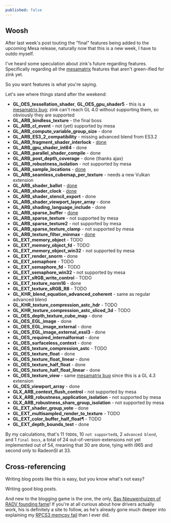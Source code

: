 ```yaml
---
published: false
---
```

## Woosh

After last week's post touting the "final" features being added to the upcoming Mesa release, naturally now that this is a new week, I have to outdo myself.

I've heard some speculation about zink's future regarding features. Specifically regarding all the [mesamatrix](https://mesamatrix.net/) features that aren't green-ified for zink yet.

So you want features is what you're saying.

Let's see where things stand after the weekend:
* **GL_OES_tessellation_shader**, **GL_OES_gpu_shader5** - this is a [mesamatrix bug](https://github.com/MightyCreak/mesamatrix/issues/193); zink can't reach GL 4.0 without supporting them, so obviously they are supported
* **GL_ARB_bindless_texture** - the final boss
* **GL_ARB_cl_event** - not (yet) supported by mesa
* **GL_ARB_compute_variable_group_size** - done
* **GL_ARB_ES3_2_compatibility** - missing advanced blend from ES3.2
* **GL_ARB_fragment_shader_interlock** - [done](https://gitlab.freedesktop.org/mesa/mesa/-/merge_requests/10013)
* **GL_ARB_gpu_shader_int64** - done
* **GL_ARB_parallel_shader_compile** - done
* **GL_ARB_post_depth_coverage** - done (thanks ajax)
* **GL_ARB_robustness_isolation** - not supported by mesa
* **GL_ARB_sample_locations** - [done](https://gitlab.freedesktop.org/zmike/mesa/-/commit/769e946a8edb8912caf997ba217ff740bc4b6169)
* **GL_ARB_seamless_cubemap_per_texture** - needs a new Vulkan extension
* **GL_ARB_shader_ballot** - [done](https://gitlab.freedesktop.org/zmike/mesa/-/commit/82d21eae0a15838cd5f06e11937ff06a8fcc1d5f)
* **GL_ARB_shader_clock** - [done](https://gitlab.freedesktop.org/zmike/mesa/-/commit/4baa239aebc001b253fb8d55e80ab8e88d1df066)
* **GL_ARB_shader_stencil_export** - done
* **GL_ARB_shader_viewport_layer_array** - done
* **GL_ARB_shading_language_include** - done
* **GL_ARB_sparse_buffer** - [done](https://gitlab.freedesktop.org/zmike/mesa/-/commit/471e82c20c1720eda613619c2257d6d5ce949e4b)
* **GL_ARB_sparse_texture** - not supported by mesa
* **GL_ARB_sparse_texture2** - not supported by mesa
* **GL_ARB_sparse_texture_clamp** - not supported by mesa
* **GL_ARB_texture_filter_minmax** - [done](https://gitlab.freedesktop.org/zmike/mesa/-/commit/ae8e926fd60b35c929eb52af8a11a0eefbac4605)
* **GL_EXT_memory_object** - TODO
* **GL_EXT_memory_object_fd** - TODO
* **GL_EXT_memory_object_win32** - not supported by mesa
* **GL_EXT_render_snorm** - done
* **GL_EXT_semaphore** - TODO
* **GL_EXT_semaphore_fd** - TODO
* **GL_EXT_semaphore_win32** - not supported by mesa
* **GL_EXT_sRGB_write_control** - TODO
* **GL_EXT_texture_norm16** - done
* **GL_EXT_texture_sRGB_R8** - TODO
* **GL_KHR_blend_equation_advanced_coherent** - same as regular advanced blend
* **GL_KHR_texture_compression_astc_hdr** - TODO
* **GL_KHR_texture_compression_astc_sliced_3d** - TODO
* **GL_OES_depth_texture_cube_map** - done
* **GL_OES_EGL_image** - done
* **GL_OES_EGL_image_external** - done
* **GL_OES_EGL_image_external_essl3** - done
* **GL_OES_required_internalformat** - done
* **GL_OES_surfaceless_context** - done
* **GL_OES_texture_compression_astc** - TODO
* **GL_OES_texture_float** - done
* **GL_OES_texture_float_linear** - done
* **GL_OES_texture_half_float** - done
* **GL_OES_texture_half_float_linear** - done
* **GL_OES_texture_view** - same [mesamatrix bug](https://github.com/MightyCreak/mesamatrix/issues/193) since this is a GL 4.3 extension
* **GL_OES_viewport_array** - done
* **GLX_ARB_context_flush_control** - not supported by mesa
* **GLX_ARB_robustness_application_isolation** - not supported by mesa
* **GLX_ARB_robustness_share_group_isolation** - not supported by mesa
* **GL_EXT_shader_group_vote** - done
* **GL_EXT_multisampled_render_to_texture** - TODO
* **GL_EXT_color_buffer_half_float¶** - TODO
* **GL_EXT_depth_bounds_test** - done

By my calculations, that's 11 `TODO`s, 10 `not supported`s, 2 `advanced blend`, and 1 `final boss`, a total of 24 out-of-version-extensions not yet implemented out of 54, meaning that 30 are done, tying with i965 and second only to RadeonSI at 33.

## Cross-referencing
Writing blog posts like this is easy, but you know what's not easy?

Writing good blog posts.

And new to the blogging game is the one, the only, [Bas Nieuwenhuizen of RADV founding fame](https://basnieuwenhuizen.nl/)! If you're at all curious about how drivers actually work, his is definitely a site to follow, as he's already gone much deeper into explaining my [RPCS3 memcpy fail](https://basnieuwenhuizen.nl/the-catastrophe-of-reading-from-vram/) than I ever did.
